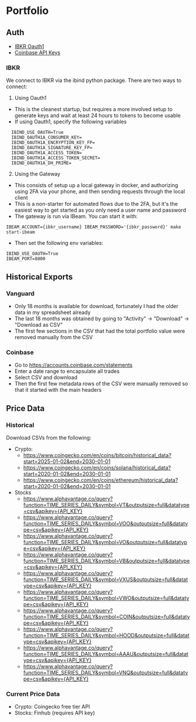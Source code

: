 # Portfolio

## Auth

- [IBKR Oauth1](https://github.com/Voyz/ibind/wiki/OAuth-1.0a)
- [Coinbase API Keys](https://www.coinbase.com/settings/api)

### IBKR

We connect to IBKR via the ibind python package. There are two ways to connect:

1. Using Oauth1

- This is the cleanest startup, but requires a more involved setup to generate keys and wait at least 24 hours to tokens to become usable
- If using Oauth1, specify the following variables

```
  IBIND_USE_OAUTH=True
  IBIND_OAUTH1A_CONSUMER_KEY=
  IBIND_OAUTH1A_ENCRYPTION_KEY_FP=
  IBIND_OAUTH1A_SIGNATURE_KEY_FP=
  IBIND_OAUTH1A_ACCESS_TOKEN=
  IBIND_OAUTH1A_ACCESS_TOKEN_SECRET=
  IBIND_OAUTH1A_DH_PRIME=
```

2. Using the Gateway

- This consists of setup up a local gateway in docker, and authorizing using 2FA via your phone, and then sending requests through the local client
- This is a non-starter for automated flows due to the 2FA, but it's the easiest way to get started as you only need a user name and password
- The gateway is run via IBeam. You can start it with:

```
IBEAM_ACCOUNT={ibkr_username} IBEAM_PASSWORD='{ibkr_password}' make start-ibeam
```

- Then set the following env variables:

```
IBIND_USE_OAUTH=True
IBEAM_PORT=8000
```

## Historical Exports

### Vanguard

- Only 18 months is available for download, fortunately I had the older data in my spreadsheet already
- The last 18 months was obtained by going to "Activity" -> "Download" -> "Download as CSV"
- The first few sections in the CSV that had the total portfolio value were removed manually from the CSV

### Coinbase

- Go to https://accounts.coinbase.com/statements
- Enter a date range to encapsulate all trades
- Select CSV and download
- Then the first few metadata rows of the CSV were manually removed so that it started with the main headers

## Price Data

### Historical

Download CSVs from the following:

- Crypto:
  - https://www.coingecko.com/en/coins/bitcoin/historical_data?start=2025-01-02&end=2030-01-01
  - https://www.coingecko.com/en/coins/solana/historical_data?start=2020-01-02&end=2030-01-01
  - https://www.coingecko.com/en/coins/ethereum/historical_data?start=2020-01-02&end=2030-01-01
- Stocks
  - https://www.alphavantage.co/query?function=TIME_SERIES_DAILY&symbol=VT&outputsize=full&datatype=csv&apikey={API_KEY}
  - https://www.alphavantage.co/query?function=TIME_SERIES_DAILY&symbol=VOO&outputsize=full&datatype=csv&apikey={API_KEY}
  - https://www.alphavantage.co/query?function=TIME_SERIES_DAILY&symbol=VO&outputsize=full&datatype=csv&apikey={API_KEY}
  - https://www.alphavantage.co/query?function=TIME_SERIES_DAILY&symbol=VB&outputsize=full&datatype=csv&apikey={API_KEY}
  - https://www.alphavantage.co/query?function=TIME_SERIES_DAILY&symbol=VXUS&outputsize=full&datatype=csv&apikey={API_KEY}
  - https://www.alphavantage.co/query?function=TIME_SERIES_DAILY&symbol=VWO&outputsize=full&datatype=csv&apikey={API_KEY}
  - https://www.alphavantage.co/query?function=TIME_SERIES_DAILY&symbol=COIN&outputsize=full&datatype=csv&apikey={API_KEY}
  - https://www.alphavantage.co/query?function=TIME_SERIES_DAILY&symbol=HOOD&outputsize=full&datatype=csv&apikey={API_KEY}
  - https://www.alphavantage.co/query?function=TIME_SERIES_DAILY&symbol=AAAU&outputsize=full&datatype=csv&apikey={API_KEY}
  - https://www.alphavantage.co/query?function=TIME_SERIES_DAILY&symbol=VNQ&outputsize=full&datatype=csv&apikey={API_KEY}

### Current Price Data

- Crypto: Coingecko free tier API
- Stocks: Finhub (requires API key)
